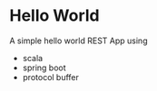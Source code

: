 # Hello World

A simple hello world REST App using

   * scala
   * spring boot
   * protocol buffer
   

